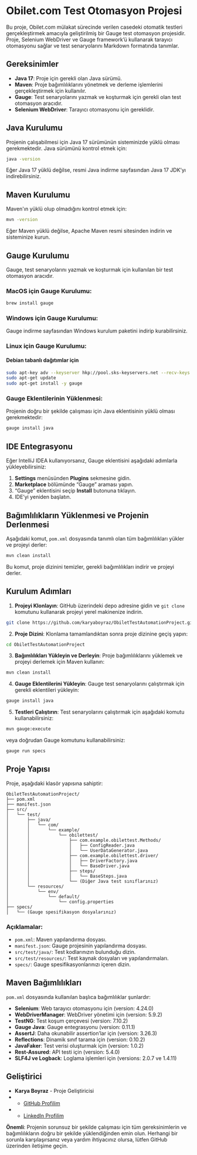 # Obilet.com Test Otomasyon Projesi

Bu proje, Obilet.com mülakat sürecinde verilen casedeki otomatik testleri gerçekleştirmek amacıyla geliştirilmiş bir Gauge test otomasyon projesidir. Proje, Selenium WebDriver ve Gauge framework’ü kullanarak tarayıcı otomasyonu sağlar ve test senaryolarını Markdown formatında tanımlar.

## Gereksinimler

- **Java 17**: Proje için gerekli olan Java sürümü.
- **Maven**: Proje bağımlılıklarını yönetmek ve derleme işlemlerini gerçekleştirmek için kullanılır.
- **Gauge**: Test senaryolarını yazmak ve koşturmak için gerekli olan test otomasyon aracıdır.
- **Selenium WebDriver**: Tarayıcı otomasyonu için gereklidir.

## Java Kurulumu

Projenin çalışabilmesi için Java 17 sürümünün sisteminizde yüklü olması gerekmektedir. Java sürümünü kontrol etmek için:

```sh
java -version
```

Eğer Java 17 yüklü değilse, resmi Java indirme sayfasından Java 17 JDK’yı indirebilirsiniz.

## Maven Kurulumu

Maven'ın yüklü olup olmadığını kontrol etmek için:

```sh
mvn -version
```

Eğer Maven yüklü değilse, Apache Maven resmi sitesinden indirin ve sisteminize kurun.

## Gauge Kurulumu

Gauge, test senaryolarını yazmak ve koşturmak için kullanılan bir test otomasyon aracıdır.

### MacOS için Gauge Kurulumu:

```sh
brew install gauge
```

### Windows için Gauge Kurulumu:

Gauge indirme sayfasından Windows kurulum paketini indirip kurabilirsiniz.

### Linux için Gauge Kurulumu:

#### Debian tabanlı dağıtımlar için

```sh
sudo apt-key adv --keyserver hkp://pool.sks-keyservers.net --recv-keys 023EDB0B
sudo apt-get update
sudo apt-get install -y gauge
```

### Gauge Eklentilerinin Yüklenmesi:

Projenin doğru bir şekilde çalışması için Java eklentisinin yüklü olması gerekmektedir:

```sh
gauge install java
```

## IDE Entegrasyonu

Eğer IntelliJ IDEA kullanıyorsanız, Gauge eklentisini aşağıdaki adımlarla yükleyebilirsiniz:

1. **Settings** menüsünden **Plugins** sekmesine gidin.
2. **Marketplace** bölümünde “Gauge” araması yapın.
3. “Gauge” eklentisini seçip **Install** butonuna tıklayın.
4. IDE’yi yeniden başlatın.

## Bağımlılıkların Yüklenmesi ve Projenin Derlenmesi

Aşağıdaki komut, `pom.xml` dosyasında tanımlı olan tüm bağımlılıkları yükler ve projeyi derler:

```sh
mvn clean install
```

Bu komut, proje dizinini temizler, gerekli bağımlılıkları indirir ve projeyi derler.

## Kurulum Adımları

1. **Projeyi Klonlayın**: GitHub üzerindeki depo adresine gidin ve `git clone` komutunu kullanarak projeyi yerel makinenize indirin.

```sh
git clone https://github.com/karyaboyraz/ObiletTestAutomationProject.git
```

2. **Proje Dizini**: Klonlama tamamlandıktan sonra proje dizinine geçiş yapın:

```sh
cd ObiletTestAutomationProject
```

3. **Bağımlılıkları Yükleyin ve Derleyin**: Proje bağımlılıklarını yüklemek ve projeyi derlemek için Maven kullanın:

```sh
mvn clean install
```

4. **Gauge Eklentilerini Yükleyin**: Gauge test senaryolarını çalıştırmak için gerekli eklentileri yükleyin:

```sh
gauge install java
```

5. **Testleri Çalıştırın**: Test senaryolarını çalıştırmak için aşağıdaki komutu kullanabilirsiniz:

```sh
mvn gauge:execute
```

veya doğrudan Gauge komutunu kullanabilirsiniz:

```sh
gauge run specs
```

## Proje Yapısı

Proje, aşağıdaki klasör yapısına sahiptir:

```
ObiletTestAutomationProject/
├── pom.xml
├── manifest.json
├── src/
│   └── test/
│       ├── java/
│       │   └── com/
│       │       └── example/
│       │           └── obilettest/
│       │               ├── com.example.obilettest.Methods/
│       │               │   ├── ConfigReader.java
│       │               │   └── UserDataGenerator.java
│       │               ├── com.example.obilettest.driver/
│       │               │   ├── DriverFactory.java
│       │               │   └── BaseDriver.java
│       │               ├── steps/
│       │               │   └── BaseSteps.java
│       │               └── (Diğer Java test sınıflarınız)
│       └── resources/
│           └── env/
│               └── default/
│                   └── config.properties
├── specs/
│   └── (Gauge spesifikasyon dosyalarınız)
```

### Açıklamalar:

- `pom.xml`: Maven yapılandırma dosyası.
- `manifest.json`: Gauge projesinin yapılandırma dosyası.
- `src/test/java/`: Test kodlarınızın bulunduğu dizin.
- `src/test/resources/`: Test kaynak dosyaları ve yapılandırmaları.
- `specs/`: Gauge spesifikasyonlarınızı içeren dizin.

## Maven Bağımlılıkları

`pom.xml` dosyasında kullanılan başlıca bağımlılıklar şunlardır:

- **Selenium**: Web tarayıcı otomasyonu için (version: 4.24.0)
- **WebDriverManager**: WebDriver yönetimi için (version: 5.9.2)
- **TestNG**: Test koşum çerçevesi (version: 7.10.2)
- **Gauge Java**: Gauge entegrasyonu (version: 0.11.1)
- **AssertJ**: Daha okunabilir assertion’lar için (version: 3.26.3)
- **Reflections**: Dinamik sınıf tarama için (version: 0.10.2)
- **JavaFaker**: Test verisi oluşturmak için (version: 1.0.2)
- **Rest-Assured**: API testi için (version: 5.4.0)
- **SLF4J ve Logback**: Loglama işlemleri için (versions: 2.0.7 ve 1.4.11)


## Geliştirici

- **Karya Boyraz**  - Proje Geliştiricisi
- - [GitHub Profilim](https://github.com/karyaboyraz)
- - [LinkedIn Profilim](https://www.linkedin.com/in/karya-boyraz/)


**Önemli**: Projenin sorunsuz bir şekilde çalışması için tüm gereksinimlerin ve bağımlılıkların doğru bir şekilde yüklendiğinden emin olun. Herhangi bir sorunla karşılaşırsanız veya yardım ihtiyacınız olursa, lütfen GitHub üzerinden iletişime geçin.
